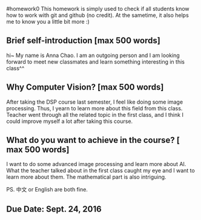 #homework0
This homework is simply used to check if all students know how to work with git and github (no credit).
At the sametime, it also helps me to know you a little bit more :)

## Brief self-introduction [max 500 words]
hi~
My name is Anna Chao.
I am an outgoing person and I am looking forward to meet new classmates and learn something interesting in this class^^

## Why Computer Vision? [max 500 words]
After taking the DSP course last semester, I feel like doing some image processing. Thus, I yearn to learn more about this field from this class. Teacher went through all the related topic in the first class, and I think I could improve myself a lot after taking this course.

## What do you want to achieve in the course? [ max 500 words]
I want to do some advanced image processing and learn more about AI. What the teacher talked about in the first class caught my eye and I want to learn more about them. The mathematical part is also intriguing.

PS. 中文 or English are both fine.

## Due Date: Sept. 24, 2016
